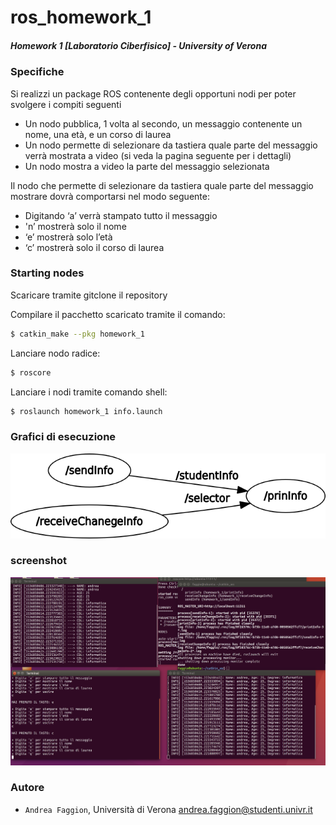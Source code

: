 # ros_homework_1 #
##### Homework 1 [Laboratorio Ciberfisico] - University of Verona #####

### Specifiche ###
Si realizzi un package ROS contenente degli opportuni nodi 
per poter svolgere i compiti seguenti

* Un nodo pubblica, 1 volta al secondo, un messaggio contenente un nome, una età, e un corso di laurea 
* Un nodo permette di selezionare da tastiera quale parte del messaggio verrà mostrata a video (si veda la pagina seguente per i dettagli) 
* Un nodo mostra a video la parte del messaggio selezionata 

Il nodo che permette di selezionare da tastiera quale parte del messaggio mostrare dovrà comportarsi nel modo seguente:

* Digitando ‘a’ verrà stampato tutto il messaggio
* 'n’ mostrerà solo il nome
* ‘e’ mostrerà solo l’età
* ‘c’ mostrerà solo il corso di laurea

### Starting nodes ###

Scaricare tramite gitclone il repository

Compilare il pacchetto scaricato tramite il comando:
```sh
$ catkin_make --pkg homework_1
```
Lanciare nodo radice:
```sh
$ roscore
```
Lanciare i nodi tramite comando shell:
```sh
$ roslaunch homework_1 info.launch
```

### Grafici di esecuzione ###
![rqt_graph](images/rosgraph.png)

### screenshot ###
![Nodes execution](images/eseguito.png)

### Autore ###

* `Andrea Faggion`, Università di Verona [andrea.faggion@studenti.univr.it](mailto:andrea.faggion@studenti.univr.it)

